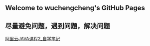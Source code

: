 ## Welcome to wuchengcheng's GitHub Pages


**尽量避免问题，遇到问题，解决问题**
--------

[阿里云JAVA课程2_自学笔记]([https://github.com/wuchengcheng110120/wuchengcheng110120.github.io/blob/master/learnJava.md])

